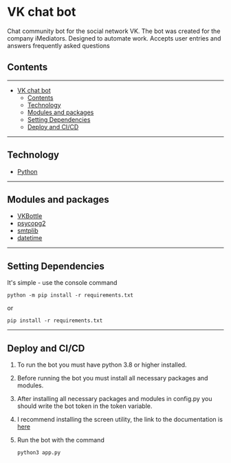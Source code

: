 # VK chat bot
Chat community bot for the social network VK.
The bot was created for the company iMediators. 
Designed to automate work.
Accepts user entries and answers frequently asked questions

## Contents
___
- [VK chat bot](#vk-chat-bot)
  - [Contents](#contents)
  - [Technology](#technology)
  - [Modules and packages](#modules-and-packages)
  - [Setting Dependencies](#setting-dependencies)
  - [Deploy and CI/CD](#deploy-and-cicd)
___
## Technology
- [Python](https://www.python.org/)
___
## Modules and packages
- [VKBottle](https://vkbottle.readthedocs.io/ru/latest/)
- [psycopg2](https://www.psycopg.org/docs/)
- [smtplib](https://docs.python.org/3/library/smtplib.html)
- [datetime](https://docs.python.org/3/library/datetime.html)
___
## Setting Dependencies
It's simple - use the console command 
```
python -m pip install -r requirements.txt
```
or
```
pip install -r requirements.txt
```
___
## Deploy and CI/CD
1. To run the bot you must have python 3.8 or higher installed.
2. Before running the bot you must install all necessary packages and modules.
3. After installing all necessary packages and modules in config.py you should write the bot token in the token variable.
4. I recommend installing the screen utility, the link to the documentation is [here](#https://ru.wikipedia.org/wiki/GNU_Screen) 
5. Run the bot with the command 

    ```
    python3 app.py
    ```


